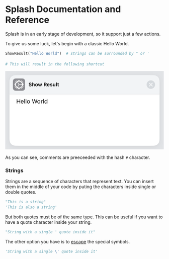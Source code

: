 # Splash Documentation and Reference

Splash is in an early stage of development, so it support just a few actions.

To give us some luck, let's begin with a classic Hello World.

```python
ShowResult("Hello World")  # strings can be surrounded by " or '

# This will result in the following shortcut
```

![Show Result action with hello world text](assets/hello_world.png)

As you can see, comments are preeceeded with the hash `#` character.

### Strings

Strings are a sequence of characters that represent text. You can insert them in the middle of your code by puting the characters inside single or double quotes.


```python
"This is a string"
'This is also a string'
```

But both quotes must be of the same type. This can be useful if you want to have a quote character inside your string.

```python
"String with a single ' quote inside it"
```

The other option you have is to [escape](https://en.wikipedia.org/wiki/Escape_character) the special symbols.

```python
'String with a single \' quote inside it'
```
